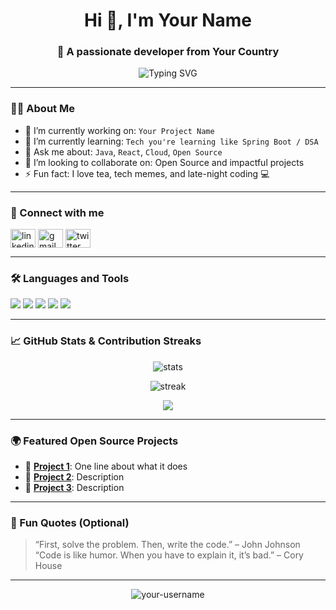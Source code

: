 <h1 align="center">Hi 👋, I'm Your Name</h1>
<h3 align="center">🚀 A passionate developer from Your Country</h3>

<p align="center">
  <img src="https://readme-typing-svg.herokuapp.com?font=Fira+Code&weight=500&size=22&pause=1000&center=true&vCenter=true&width=435&lines=Java+%7C+Spring+Boot+%7C+React+Dev;Passionate+about+building+cool+projects;Always+learning+something+new" alt="Typing SVG" />
</p>

---

### 🧑‍💻 About Me

- 🔭 I’m currently working on: `Your Project Name`
- 🌱 I’m currently learning: `Tech you're learning like Spring Boot / DSA`
- 💬 Ask me about: `Java`, `React`, `Cloud`, `Open Source`
- 👯 I’m looking to collaborate on: Open Source and impactful projects
- ⚡ Fun fact: I love tea, tech memes, and late-night coding 💻

---

### 🔗 Connect with me

<p align="left">
<a href="https://www.linkedin.com/in/your-profile/" target="_blank"><img align="center" src="https://cdn.jsdelivr.net/npm/simple-icons@v5/icons/linkedin.svg" alt="linkedin" height="30" width="40" /></a>
<a href="mailto:your-email@gmail.com"><img align="center" src="https://cdn.jsdelivr.net/npm/simple-icons@v5/icons/gmail.svg" alt="gmail" height="30" width="40" /></a>
<a href="https://twitter.com/your-twitter" target="_blank"><img align="center" src="https://cdn.jsdelivr.net/npm/simple-icons@v5/icons/twitter.svg" alt="twitter" height="30" width="40" /></a>
</p>

---

### 🛠️ Languages and Tools

<p align="left">
  <img src="https://img.shields.io/badge/Java-ED8B00?style=for-the-badge&logo=java&logoColor=white"/>
  <img src="https://img.shields.io/badge/SpringBoot-6DB33F?style=for-the-badge&logo=springboot&logoColor=white"/>
  <img src="https://img.shields.io/badge/React-61DAFB?style=for-the-badge&logo=react&logoColor=black"/>
  <img src="https://img.shields.io/badge/Git-F05032?style=for-the-badge&logo=git&logoColor=white"/>
  <img src="https://img.shields.io/badge/MySQL-005C84?style=for-the-badge&logo=mysql&logoColor=white"/>
</p>

---

### 📈 GitHub Stats & Contribution Streaks

<p align="center">
  <img src="https://github-readme-stats.vercel.app/api?username=your-username&show_icons=true&theme=tokyonight" alt="stats" />
</p>

<p align="center">
  <img src="https://github-readme-streak-stats.herokuapp.com/?user=your-username&theme=radical" alt="streak" />
</p>

<p align="center">
  <img src="https://github-profile-summary-cards.vercel.app/api/cards/profile-details?username=your-username&theme=tokyonight" />
</p>

---

### 🌍 Featured Open Source Projects

- 🔗 [**Project 1**](https://github.com/your-username/project1): One line about what it does
- 🔗 [**Project 2**](https://github.com/your-username/project2): Description
- 🔗 [**Project 3**](https://github.com/your-username/project3): Description

---

### 🧠 Fun Quotes (Optional)

> “First, solve the problem. Then, write the code.” – John Johnson  
> “Code is like humor. When you have to explain it, it’s bad.” – Cory House

---

<p align="center"> 
  <img src="https://komarev.com/ghpvc/?username=your-username&label=Profile%20views&color=0e75b6&style=flat" alt="your-username" />
</p>
